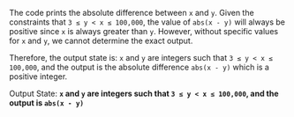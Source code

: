 The code prints the absolute difference between `x` and `y`. Given the constraints that `3 ≤ y < x ≤ 100,000`, the value of `abs(x - y)` will always be positive since `x` is always greater than `y`. However, without specific values for `x` and `y`, we cannot determine the exact output. 

Therefore, the output state is: `x` and `y` are integers such that `3 ≤ y < x ≤ 100,000`, and the output is the absolute difference `abs(x - y)` which is a positive integer.

Output State: **`x` and `y` are integers such that `3 ≤ y < x ≤ 100,000`, and the output is `abs(x - y)`**